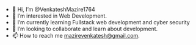 - 👋 Hi, I’m @VenkateshMazire1764
- 👀 I’m interested in Web Development.
- 🌱 I’m currently learning Fullstack web development and cyber security 
- 💞️ I’m looking to collaborate and learn about development.
- 📫 How to reach me mazirevenkatesh@gmail.com.

<!---
VenkateshMazire1764/VenkateshMazire1764 is a ✨ special ✨ repository because its `README.md` (this file) appears on your GitHub profile.
You can click the Preview link to take a look at your changes.
--->
